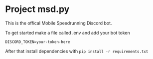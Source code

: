 # Project msd.py
This is the offical Mobile Speedrunning Discord bot.

To get started make a file called .env and add your bot token
```
DISCORD_TOKEN=your-token-here
```
After that install dependencies with `pip install -r requirements.txt`